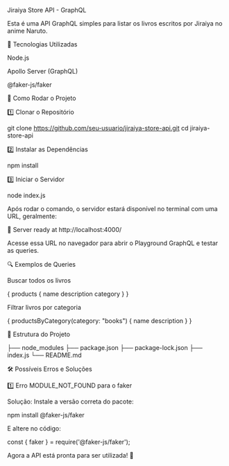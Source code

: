 Jiraiya Store API - GraphQL

Esta é uma API GraphQL simples para listar os livros escritos por Jiraiya no anime Naruto.

🚀 Tecnologias Utilizadas

Node.js

Apollo Server (GraphQL)

@faker-js/faker

📌 Como Rodar o Projeto

1️⃣ Clonar o Repositório

git clone https://github.com/seu-usuario/jiraiya-store-api.git
cd jiraiya-store-api

2️⃣ Instalar as Dependências

npm install

3️⃣ Iniciar o Servidor

node index.js

Após rodar o comando, o servidor estará disponível no terminal com uma URL, geralmente:

🚀  Server ready at http://localhost:4000/

Acesse essa URL no navegador para abrir o Playground GraphQL e testar as queries.

🔍 Exemplos de Queries

Buscar todos os livros

{
  products {
    name
    description
    category
  }
}

Filtrar livros por categoria

{
  productsByCategory(category: "books") {
    name
    description
  }
}

📄 Estrutura do Projeto

├── node_modules
├── package.json
├── package-lock.json
├── index.js
└── README.md

🛠 Possíveis Erros e Soluções

1️⃣ Erro MODULE_NOT_FOUND para o faker

Solução: Instale a versão correta do pacote:

npm install @faker-js/faker

E altere no código:

const { faker } = require('@faker-js/faker');

Agora a API está pronta para ser utilizada! 🎉

